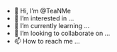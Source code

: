 - 👋 Hi, I’m @TeaNMe
- 👀 I’m interested in ...
- 🌱 I’m currently learning ...
- 💞️ I’m looking to collaborate on ...
- 📫 How to reach me ...

<!---
TeaNMe/TeaNMe is a ✨ special ✨ repository because its `README.md` (this file) appears on your GitHub profile.
You can click the Preview link to take a look at your changes.
--->
